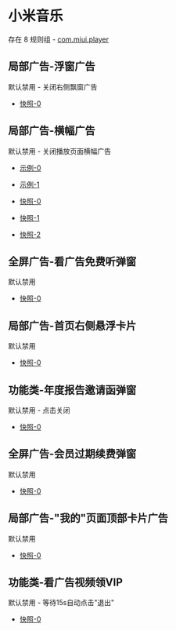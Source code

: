 # 小米音乐

存在 8 规则组 - [com.miui.player](/src/apps/com.miui.player.ts)

## 局部广告-浮窗广告

默认禁用 - 关闭右侧飘窗广告

- [快照-0](https://i.gkd.li/i/13303283)

## 局部广告-横幅广告

默认禁用 - 关闭播放页面横幅广告

- [示例-0](https://m.gkd.li/57941037/d923ba1b-3098-49b0-8593-c84dbaa16612)
- [示例-1](https://m.gkd.li/57941037/2ae1ca24-fb50-48ff-9343-e5607b512127)

- [快照-0](https://i.gkd.li/i/13304347)
- [快照-1](https://i.gkd.li/i/13304344)
- [快照-2](https://i.gkd.li/i/14711960)

## 全屏广告-看广告免费听弹窗

默认禁用

- [快照-0](https://i.gkd.li/i/13304343)

## 局部广告-首页右侧悬浮卡片

默认禁用

- [快照-0](https://i.gkd.li/i/13562649)

## 功能类-年度报告邀请函弹窗

默认禁用 - 点击关闭

- [快照-0](https://i.gkd.li/i/13623503)

## 全屏广告-会员过期续费弹窗

默认禁用

- [快照-0](https://i.gkd.li/i/12700955)

## 局部广告-"我的"页面顶部卡片广告

默认禁用

- [快照-0](https://i.gkd.li/i/12700984)

## 功能类-看广告视频领VIP

默认禁用 - 等待15s自动点击"退出"

- [快照-0](https://i.gkd.li/i/13610667)
